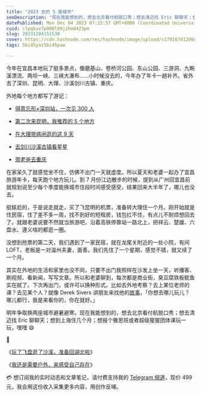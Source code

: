 ```yaml
---
title: "2023 去的 5 座城市"
seoDescription: "现在我能想到的，想去北京看付航脱口秀；想去清迈找 Eric 聊聊天；想到上海住几个月；想报个雅思班或者超级猩猩团体课玩一玩，嘿嘿 😄"
datePublished: Mon Dec 04 2023 07:15:57 GMT+0000 (Coordinated Universal Time)
cuid: clpqkuv7p000l09jzhmd423pm
slug: 20231204151530
cover: https://cdn.hashnode.com/res/hashnode/image/upload/v1701674120609/ddc444b3-2a7a-4cfe-b5d7-c2afec481215.jpeg
tags: 5bi45yaz5bi45paw

---
```


今年在宜昌本地玩了挺多景点，像磨基山、卷桥河公园、东山公园、三游洞、九畹溪漂流、两坝一峡、三峡大瀑布……小时候没去的，今年办了年卡一趟补齐。省外去了深圳、昆明、大理、沙溪剑川古镇、重庆。

外地每个地方都写了游记：

* [得意忘形×深圳站，一次见 300 人](https://mp.weixin.qq.com/s?__biz=MzI3MzU5MDA1OQ==&mid=2247487776&idx=1&sn=7bf047e0f57592036329e86052279542&chksm=eb21a364dc562a723d8c6dd0e641a99faa94765ad975080e973e0e7b9689ba4da3f9ee23695d&token=1420686444&lang=zh_CN#rd)
    
* [第二次来昆明，我推荐的 5 个地方](https://mp.weixin.qq.com/s?__biz=MzI3MzU5MDA1OQ==&mid=2247487939&idx=1&sn=d6f9b0359cbd9d31f4821a13d8363111&chksm=eb21a387dc562a9163c33aeb7e7b960c021ac1ad9d6e64367f597e64c0b50a5db79685219655#rd)
    
* [在大理带病闲逛的这 9 天](https://mp.weixin.qq.com/s?__biz=MzI3MzU5MDA1OQ==&mid=2247488053&idx=1&sn=265b34d20afd5723b06fe506d4b8de2b&chksm=eb21a071dc562967e3fabfb425e0cae584fa9a3a9038f7ea5b64a2050e1bf552015716ce2f1f#rd)
    
* [去剑川沙溪古镇看星星](https://blog.tujunjie.com/20230911232052)
    
* [带老爸去重庆](https://t.zsxq.com/13DJrdYTZ)
    

在家呆久了就感觉坐不住，仿佛不出门一天就虚度。所以夏天和老婆一起办了宜昌旅游年卡，每天跑个地方玩儿。到 7 月份江边散步的时候，提到从广州回宜昌前就规划说至少每个季度能换城市住段时间感受感受，结果回来大半年了，哪儿也没去。

挺尴尬的，于是说走就走，买了飞昆明的机票，准备转大理住一个月。刚开始就是住民宿，住了差不多一周，找不到好的短租房，钱包扛不住，有点儿不耐烦想回去了。就跟老婆说要不然就当旅游吧，沿着高铁停靠站一路北上，把祥云、楚雄、六盘水、遵义啥的都逛一圈。

没想到抢票的第二天，我们遇到了一家民宿，就在龙尾关附近的一处小院，有间 LOFT，老板是一对温州夫妻，面善。我们先住了一个星期，感觉不错，就又续了一个月。

其实在外地的生活和家里也没不同，只要不出门我照样在沙发上坐一天，听播客、刷视频、看新闻，写写文章。所以和老婆聊到，每次都是商业街，臭豆腐铁板鱿鱼实在腻了。下次再出门，或许可以换种形式。比如去外地考察？去上某位老师的课？去见某个人？就像 Derek Sivers 讲朋友来找他的[故事](https://sive.rs/travp)，「你想去哪儿玩儿？哪儿都行，我是来看你的，你在就好。」

明年争取换两座城市避暑避寒。现在我能想到的，想去北京看付航脱口秀；想去清迈找 Eric 聊聊天；想到上海住几个月；想报个雅思班或者超级猩猩团体课玩一玩，嘿嘿 😄

🔗

《[玩了飞盘逛了沙溪，准备回湖北啦](https://mp.weixin.qq.com/s?__biz=MzI3MzU5MDA1OQ==&mid=2247488092&idx=1&sn=49ac8ddf06a45a8239902338f10b6795&chksm=eb21a018dc56290e55b3e02a1e0b8506f8a339d592aa33945b4395682fd65b5c0da5d418d3fc#rd)》

《[我还是需要户外，来感受自己存在](https://mp.weixin.qq.com/s?__biz=MzI3MzU5MDA1OQ==&mid=2247488101&idx=1&sn=6b8818c94d2713f026aa2ded1990360c&chksm=eb21a021dc5629378ad501fefe1df6387f341227bb668b98f59bc9973e392c7ecd340f098be7&token=1420686444&lang=zh_CN#rd)》

💳 想订阅我的实时动态和文章笔记，请付费支持我的 [Telegram 频道](https://mp.weixin.qq.com/s/A_yK10ktL8Nl7RzsnGwzEg)，现价 499 元，我会用这份收入采集更多内容，用创作反哺。